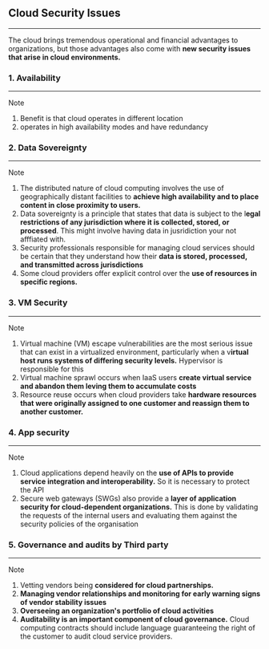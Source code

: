 ## Cloud Security Issues
---
The cloud brings tremendous operational and financial advantages to organizations, but those advantages also come with **new security issues that arise in cloud environments.**


### 1. Availability 
---
>[!note]
>1. Benefit is that cloud operates in different location 
>2. operates in high availability modes and have redundancy 


### 2. Data Sovereignty 
---
>[!note]
> 1. The distributed nature of cloud computing involves the use of geographically distant facilities to **achieve high availability and to place content in close proximity to users.**
> 2. Data sovereignty is a principle that states that data is subject to the l**egal restrictions of any jurisdiction where it is collected, stored, or processed**. This might involve having data in  jusridiction your not afffiated with.
> 3. Security professionals responsible for managing cloud services should be certain that they understand how their **data is stored, processed, and transmitted across jurisdictions**
> 4. Some cloud providers offer explicit control over the **use of resources in specific regions.**


### 3. VM Security 
---
>[!note]
>1. Virtual machine (VM) escape vulnerabilities are the most serious issue that can exist in a virtualized environment, particularly when a v**irtual host runs systems of differing security levels.** Hypervisor is responsible for this 
>2. Virtual machine sprawl occurs when IaaS users **create virtual service and abandon them leving them to accumulate costs**
>3. Resource reuse occurs when cloud providers take **hardware resources that were originally assigned to one customer and reassign them to another customer.**

### 4. App security 
---
>[!note]
>1. Cloud applications depend heavily on the **use of APIs to provide service integration and interoperability.** So it is necessary to protect the API 
>2. Secure web gateways (SWGs) also provide a **layer of application security for cloud-dependent organizations.** This is done by validating the requests of the internal users and evaluating them against the security policies of the organisation 

### 5. Governance and audits by Third party 
---
>[!note]
>1. Vetting vendors being **considered for cloud partnerships.**
>2. **Managing vendor relationships and monitoring for early warning signs of vendor stability issues**
>3. **Overseeing an organization's portfolio of cloud activities**
>4. **Auditability is an important component of cloud governance.** Cloud computing contracts should include language guaranteeing the right of the customer to audit cloud service providers.